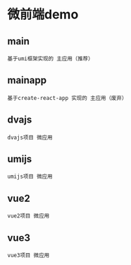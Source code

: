 # 微前端demo
## main
    基于umi框架实现的 主应用（推荐）
## mainapp
    基于create-react-app 实现的 主应用（废弃）

## dvajs
    dvajs项目 微应用
## umijs
    umijs项目 微应用
## vue2
    vue2项目 微应用
## vue3 
    vue3项目 微应用